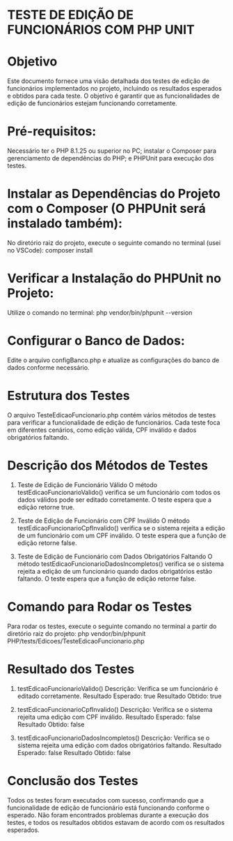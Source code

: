 # TESTE DE EDIÇÃO DE FUNCIONÁRIOS COM PHP UNIT


# Objetivo
Este documento fornece uma visão detalhada dos testes de edição de funcionários implementados no projeto, incluindo os resultados esperados e obtidos para cada teste. O objetivo é garantir que as funcionalidades de edição de funcionários estejam funcionando corretamente.


# Pré-requisitos:
Necessário ter o PHP 8.1.25 ou superior no PC; instalar o Composer para gerenciamento de dependências do PHP; e PHPUnit para execução dos testes.


# Instalar as Dependências do Projeto com o Composer (O PHPUnit será instalado também):
No diretório raiz do projeto, execute o seguinte comando no terminal (usei no VSCode): composer install


# Verificar a Instalação do PHPUnit no Projeto:
Utilize o comando no terminal: php vendor/bin/phpunit --version


# Configurar o Banco de Dados:
Edite o arquivo configBanco.php e atualize as configurações do banco de dados conforme necessário.


# Estrutura dos Testes
O arquivo TesteEdicaoFuncionario.php contém vários métodos de testes para verificar a funcionalidade de edição de funcionários. Cada teste foca em diferentes cenários, como edição válida, CPF inválido e dados obrigatórios faltando.


# Descrição dos Métodos de Testes
1. Teste de Edição de Funcionário Válido
O método testEdicaoFuncionarioValido() verifica se um funcionário com todos os dados válidos pode ser editado corretamente. O teste espera que a edição retorne true.

2. Teste de Edição de Funcionário com CPF Inválido
O método testEdicaoFuncionarioCpfInvalido() verifica se o sistema rejeita a edição de um funcionário com um CPF inválido. O teste espera que a função de edição retorne false.

3. Teste de Edição de Funcionário com Dados Obrigatórios Faltando
O método testEdicaoFuncionarioDadosIncompletos() verifica se o sistema rejeita a edição de um funcionário quando dados obrigatórios estão faltando. O teste espera que a função de edição retorne false.


# Comando para Rodar os Testes
Para rodar os testes, execute o seguinte comando no terminal a partir do diretório raiz do projeto:
php vendor/bin/phpunit PHP/tests/Edicoes/TesteEdicaoFuncionario.php


# Resultado dos Testes
1. testEdicaoFuncionarioValido()
Descrição: Verifica se um funcionário é editado corretamente.
Resultado Esperado: true
Resultado Obtido: true

2. testEdicaoFuncionarioCpfInvalido()
Descrição: Verifica se o sistema rejeita uma edição com CPF inválido.
Resultado Esperado: false
Resultado Obtido: false

3. testEdicaoFuncionarioDadosIncompletos()
Descrição: Verifica se o sistema rejeita uma edição com dados obrigatórios faltando.
Resultado Esperado: false
Resultado Obtido: false


# Conclusão dos Testes
Todos os testes foram executados com sucesso, confirmando que a funcionalidade de edição de funcionário está funcionando conforme o esperado. Não foram encontrados problemas durante a execução dos testes, e todos os resultados obtidos estavam de acordo com os resultados esperados.